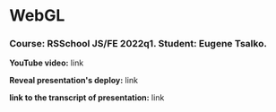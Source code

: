 # WebGL
### Course: RSSchool JS/FE 2022q1. Student: Eugene Tsalko.

**YouTube video:** link

**Reveal presentation's deploy:** link

**link to the transcript of presentation:** link
